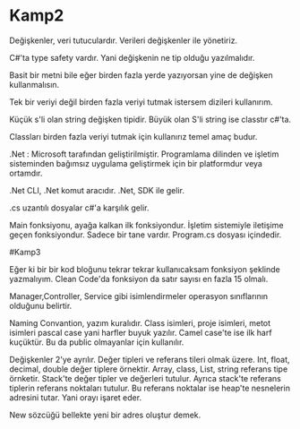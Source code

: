 # Kamp2
Değişkenler, veri tutuculardır. Verileri değişkenler ile yönetiriz.

C#'ta type safety vardır. Yani değişkenin ne tip olduğu yazılmalıdır.

Basit bir metni bile eğer birden fazla yerde yazıyorsan yine de değişken kullanmalısın.

Tek bir veriyi değil birden fazla veriyi tutmak istersem dizileri kullanırım.

Küçük s'li olan string değişken tipidir. Büyük olan S'li string ise classtır c#'ta.

Classları birden fazla veriyi tutmak için kullanırız temel amaç budur.

.Net : Microsoft tarafından geliştirilmiştir. Programlama dilinden ve işletim sisteminden bağımsız uygulama geliştirmek için bir platformdur veya ortamdır.

.Net CLI, .Net komut aracıdır. .Net, SDK ile gelir.

.cs uzantılı dosyalar c#'a karşılık gelir.

Main fonksiyonu, ayağa kalkan ilk fonksiyondur. İşletim sistemiyle iletişime geçen fonksiyondur. Sadece bir tane vardır. Program.cs dosyası içindedir.

#Kamp3

Eğer ki bir bir kod bloğunu tekrar tekrar kullanıcaksam fonksiyon şeklinde yazmalıyım. Clean Code'da fonksiyon da satır sayısı en fazla  15 olmalı.

Manager,Controller, Service gibi isimlendirmeler operasyon sınıflarının olduğunu belirtir.

Naming Convantion, yazım kuralıdır. Class isimleri, proje isimleri, metot isimleri pascal case yani harfler buyuk yazılır. Camel case'te ise ilk harf kuçüktür. Bu da public olmayanlar için kullanılır.

Değişkenler 2'ye ayrılır. Değer tipleri ve referans tileri olmak üzere. Int, float, decimal, double değer tiplere örnektir. Array, class, List, string referans tipe örnketir. Stack'te değer tipler ve değerleri tutulur. Ayrıca stack'te referans tiplerin referans noktaları tutulur. Bu referans noktalar ise heap'te nesnelerin adresini tutar. Yani orayı işaret eder.

New sözcüğü bellekte yeni bir adres oluştur demek.

